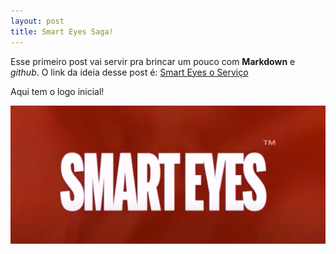 ```yaml
---
layout: post
title: Smart Eyes Saga!
---
```


Esse primeiro post vai servir pra brincar um pouco com **Markdown** e _github_.
O link da ideia desse post é: [Smart Eyes o Serviço](https://www.youtube.com/watch?v=AdrWUHt5RtI&t=213s)

Aqui tem o logo inicial! 

![Smart Eyes](https://github.com/Hericles-Farias/Hericles-Farias.github.io/blob/master/images/sm.PNG?raw=true "Smart Eyes TM")

